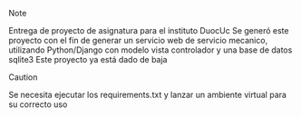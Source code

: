 > [!NOTE]
> Entrega de proyecto de asignatura para el instituto DuocUc
> Se generó este proyecto con el fin de generar un servicio web de servicio mecanico, utilizando Python/Django con modelo vista controlador y una base de datos sqlite3
> Este proyecto ya está dado de baja

> [!CAUTION]
> Se necesita ejecutar los requirements.txt y lanzar un ambiente virtual para su correcto uso
